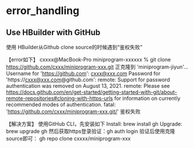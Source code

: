 # error_handling

## Use HBuilder with GitHub
使用 HBuilder从Github clone source的时候遇到“鉴权失败”

【error如下】
cxxxx@MacBook-Pro miniprogram-xxxxxx % git clone https://github.com/cxxx/miniprogram-xxx.git
正克隆到 'miniprogram-jiyun'...
Username for 'https://github.com': cxxx@xxx.com
Password for 'https://cxxx@xxx.com@github.com': 
remote: Support for password authentication was removed on August 13, 2021.
remote: Please see https://docs.github.com/en/get-started/getting-started-with-git/about-remote-repositories#cloning-with-https-urls for information on currently recommended modes of authentication.
fatal: 'https://github.com/cxxx/miniprogram-xxx.git/' 鉴权失败

【解决方案】
使用GitHub CLI，先安装如下
Install:	brew install gh	
Upgrade:  brew upgrade gh
然后获取https登录验证：gh auth login
验证后使用克隆source即可： gh repo clone cxxxx/miniprogram-xxx
